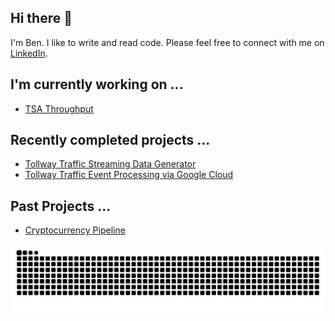 ## Hi there 👋
I'm Ben. I like to write and read code. Please feel free to connect with me on [LinkedIn](https://linkedin.com/in/bp-griffith).

## I'm currently working on ...
- [TSA Throughput](https://github.com/bengriffith/tsa)

## Recently completed projects ...
- [Tollway Traffic Streaming Data Generator](https://github.com/bengriffith/tollway-traffic)
- [Tollway Traffic Event Processing via Google Cloud](https://github.com/bengriffith/tollway-traffic-event-processing)

## Past Projects ...
- [Cryptocurrency Pipeline](https://github.com/BenGriffith/cryptocurrency)


<picture>
  <source media="(prefers-color-scheme: dark)" srcset="https://raw.githubusercontent.com/bengriffith/bengriffith/output/github-contribution-grid-snake-dark.svg">
  <source media="(prefers-color-scheme: light)" srcset="https://raw.githubusercontent.com/bengriffith/bengriffith/output/github-contribution-grid-snake.svg">
  <img alt="github contribution grid snake animation" src="https://raw.githubusercontent.com/bengriffith/bengriffith/output/github-contribution-grid-snake.svg">
</picture>

<!--
**BenGriffith/bengriffith** is a ✨ _special_ ✨ repository because its `README.md` (this file) appears on your GitHub profile.

Here are some ideas to get you started:

- 🔭 I’m currently working on ...
- 🌱 I’m currently learning ...
- 👯 I’m looking to collaborate on ...
- 🤔 I’m looking for help with ...
- 💬 Ask me about ...
- 📫 How to reach me: ...
- 😄 Pronouns: ...
- ⚡ Fun fact: ...
-->
